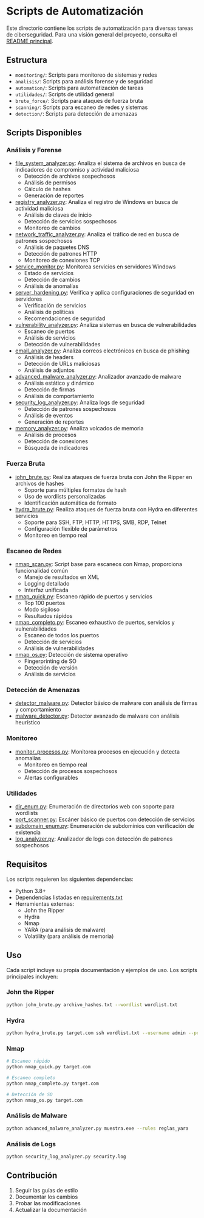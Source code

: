# Scripts de Automatización

Este directorio contiene los scripts de automatización para diversas tareas de ciberseguridad. Para una visión general del proyecto, consulta el [README principal](../README.md).

## Estructura

- `monitoring/`: Scripts para monitoreo de sistemas y redes
- `analisis/`: Scripts para análisis forense y de seguridad
- `automation/`: Scripts para automatización de tareas
- `utilidades/`: Scripts de utilidad general
- `brute_force/`: Scripts para ataques de fuerza bruta
- `scanning/`: Scripts para escaneo de redes y sistemas
- `detection/`: Scripts para detección de amenazas

## Scripts Disponibles

### Análisis y Forense
- [file_system_analyzer.py](analisis/file_system_analyzer.py): Analiza el sistema de archivos en busca de indicadores de compromiso y actividad maliciosa
  - Detección de archivos sospechosos
  - Análisis de permisos
  - Cálculo de hashes
  - Generación de reportes
- [registry_analyzer.py](analisis/registry_analyzer.py): Analiza el registro de Windows en busca de actividad maliciosa
  - Análisis de claves de inicio
  - Detección de servicios sospechosos
  - Monitoreo de cambios
- [network_traffic_analyzer.py](analisis/network_traffic_analyzer.py): Analiza el tráfico de red en busca de patrones sospechosos
  - Análisis de paquetes DNS
  - Detección de patrones HTTP
  - Monitoreo de conexiones TCP
- [service_monitor.py](analisis/service_monitor.py): Monitorea servicios en servidores Windows
  - Estado de servicios
  - Detección de cambios
  - Análisis de anomalías
- [server_hardening.py](analisis/server_hardening.py): Verifica y aplica configuraciones de seguridad en servidores
  - Verificación de servicios
  - Análisis de políticas
  - Recomendaciones de seguridad
- [vulnerability_analyzer.py](analisis/vulnerability_analyzer.py): Analiza sistemas en busca de vulnerabilidades
  - Escaneo de puertos
  - Análisis de servicios
  - Detección de vulnerabilidades
- [email_analyzer.py](analisis/email_analyzer.py): Analiza correos electrónicos en busca de phishing
  - Análisis de headers
  - Detección de URLs maliciosas
  - Análisis de adjuntos
- [advanced_malware_analyzer.py](analisis/advanced_malware_analyzer.py): Analizador avanzado de malware
  - Análisis estático y dinámico
  - Detección de firmas
  - Análisis de comportamiento
- [security_log_analyzer.py](analisis/security_log_analyzer.py): Analiza logs de seguridad
  - Detección de patrones sospechosos
  - Análisis de eventos
  - Generación de reportes
- [memory_analyzer.py](analisis/memory_analyzer.py): Analiza volcados de memoria
  - Análisis de procesos
  - Detección de conexiones
  - Búsqueda de indicadores

### Fuerza Bruta
- [john_brute.py](brute_force/john_brute.py): Realiza ataques de fuerza bruta con John the Ripper en archivos de hashes
  - Soporte para múltiples formatos de hash
  - Uso de wordlists personalizadas
  - Identificación automática de formato
- [hydra_brute.py](brute_force/hydra_brute.py): Realiza ataques de fuerza bruta con Hydra en diferentes servicios
  - Soporte para SSH, FTP, HTTP, HTTPS, SMB, RDP, Telnet
  - Configuración flexible de parámetros
  - Monitoreo en tiempo real

### Escaneo de Redes
- [nmap_scan.py](scanning/nmap_scan.py): Script base para escaneos con Nmap, proporciona funcionalidad común
  - Manejo de resultados en XML
  - Logging detallado
  - Interfaz unificada
- [nmap_quick.py](scanning/nmap_quick.py): Escaneo rápido de puertos y servicios
  - Top 100 puertos
  - Modo sigiloso
  - Resultados rápidos
- [nmap_completo.py](scanning/nmap_completo.py): Escaneo exhaustivo de puertos, servicios y vulnerabilidades
  - Escaneo de todos los puertos
  - Detección de servicios
  - Análisis de vulnerabilidades
- [nmap_os.py](scanning/nmap_os.py): Detección de sistema operativo
  - Fingerprinting de SO
  - Detección de versión
  - Análisis de servicios

### Detección de Amenazas
- [detector_malware.py](detection/detector_malware.py): Detector básico de malware con análisis de firmas y comportamiento
- [malware_detector.py](utilidades/malware_detector.py): Detector avanzado de malware con análisis heurístico

### Monitoreo
- [monitor_procesos.py](monitoring/monitor_procesos.py): Monitorea procesos en ejecución y detecta anomalías
  - Monitoreo en tiempo real
  - Detección de procesos sospechosos
  - Alertas configurables

### Utilidades
- [dir_enum.py](utilidades/dir_enum.py): Enumeración de directorios web con soporte para wordlists
- [port_scanner.py](utilidades/port_scanner.py): Escáner básico de puertos con detección de servicios
- [subdomain_enum.py](utilidades/subdomain_enum.py): Enumeración de subdominios con verificación de existencia
- [log_analyzer.py](utilidades/log_analyzer.py): Analizador de logs con detección de patrones sospechosos

## Requisitos

Los scripts requieren las siguientes dependencias:
- Python 3.8+
- Dependencias listadas en [requirements.txt](utilidades/requirements.txt)
- Herramientas externas:
  - John the Ripper
  - Hydra
  - Nmap
  - YARA (para análisis de malware)
  - Volatility (para análisis de memoria)

## Uso

Cada script incluye su propia documentación y ejemplos de uso. Los scripts principales incluyen:

### John the Ripper
```bash
python john_brute.py archivo_hashes.txt --wordlist wordlist.txt
```

### Hydra
```bash
python hydra_brute.py target.com ssh wordlist.txt --username admin --port 22
```

### Nmap
```bash
# Escaneo rápido
python nmap_quick.py target.com

# Escaneo completo
python nmap_completo.py target.com

# Detección de SO
python nmap_os.py target.com
```

### Análisis de Malware
```bash
python advanced_malware_analyzer.py muestra.exe --rules reglas_yara
```

### Análisis de Logs
```bash
python security_log_analyzer.py security.log
```

## Contribución

1. Seguir las guías de estilo
2. Documentar los cambios
3. Probar las modificaciones
4. Actualizar la documentación 